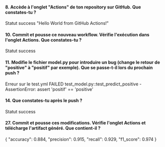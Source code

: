 #### 8. Accède à l'onglet "Actions" de ton repository sur GitHub. Que constates-tu ?

Statut success
"Hello World from GitHub Actions!"

#### 10. Commit et pousse ce nouveau workflow. Vérifie l'exécution dans l'onglet Actions. Que constates-tu ?

Statut success

#### 11. Modifie le fichier model.py pour introduire un bug (change le retour de "positive" à "positif" par exemple). Que se passe-t-il lors du prochain push ?

Erreur sur le test.yml
FAILED test_model.py::test_predict_positive - AssertionError: assert 'positif' == 'positive'

#### 14. Que constates-tu après le push ?

Statut success


#### 27. Commit et pousse ces modifications. Vérifie l'onglet Actions et télécharge l'artifact généré. Que contient-il ?
{
  "accuracy": 0.884,
  "precision": 0.915,
  "recall": 0.929,
  "f1_score": 0.974
}
